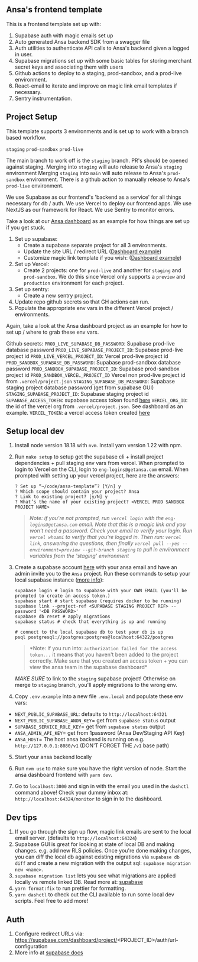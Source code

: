 ## Ansa's frontend template

This is a frontend template set up with:

1. Supabase auth with magic emails set up
2. Auto generated Ansa backend SDK from a swagger file
3. Auth utilities to authenticate API calls to Ansa's backend given a logged in user.
4. Supabase migrations set up with some basic tables for storing merchant secret keys
   and associating them with users
5. Github actions to deploy to a staging, prod-sandbox, and a prod-live environment.
6. React-email to iterate and improve on magic link email templates if necessary.
7. Sentry instrumentation.

## Project Setup

This template supports 3 environments and is set up to work with a branch based workflow.

`staging`
`prod-sandbox`
`prod-live`

The main branch to work off is the `staging` branch. PR's should be opened against staging.
Merging into `staging` will auto release to Ansa's `staging` environment
Merging `staging` into `main` will auto release to Ansa's `prod-sandbox` environment.
There is a github action to manually release to Ansa's `prod-live` environment.

We use Supabase as our frontend's 'backend as a service' for all things necessary for db / auth.
We use Vercel to deploy our frontend apps.
We use NextJS as our framework for React.
We use Sentry to monitor errors.

Take a look at our [Ansa dashboard](https://github.com/GetAnsa/ansa-dashboard) as an example for how things
are set up if you get stuck.

1. Set up supabase:
   - Create a supabase separate project for all 3 environments.
   - Update the site URL / redirect URL ([Dashboard example](https://supabase.com/dashboard/project/zqktqjoqwgxpszfvrwfm/auth/url-configuration))
   - Customize magic link template if you wish: ([Dashboard example](https://supabase.com/dashboard/project/zqktqjoqwgxpszfvrwfm/auth/templates))
2. Set up Vercel:
   - Create 2 projects: one for `prod-live` and another for `staging` and `prod-sandbox`.
     We do this since Vercel only supports a `preview` and `production` environment for each project.
3. Set up sentry:
   - Create a new sentry project.
4. Update repo github secrets so that GH actions can run.
5. Populate the appropriate env vars in the different Vercel project / environments.

Again, take a look at the Ansa dashboard project as an example for how to set up / where to grab these env vars.

Github secrets:
`PROD_LIVE_SUPABASE_DB_PASSWORD`: Supabase prod-live database password
`PROD_LIVE_SUPABASE_PROJECT_ID`: Supabase prod-live project id
`PROD_LIVE_VERCEL_PROJECT_ID`: Vercel prod-live project id
`PROD_SANDBOX_SUPABASE_DB_PASSWORD`: Supabase prod-sandbox database password
`PROD_SANDBOX_SUPABASE_PROJECT_ID`: Supabase prod-sandbox project id
`PROD_SANDBOX_VERCEL_PROJECT_ID` Vercel non prod-live project id from `.vercel/project.json`
`STAGING_SUPABASE_DB_PASSWORD`: Supabase staging project database password (get from supabase GUI)
`STAGING_SUPABASE_PROJECT_ID`: Supabase staging project id
`SUPABASE_ACCESS_TOKEN`: supabase access token found [here](https://supabase.com/dashboard/account/tokens)
`VERCEL_ORG_ID`: the id of the vercel org from `.vercel/project.json`. See dashboard as an example.
`VERCEL_TOKEN`: a vercel access token created [ here ](https://vercel.com/account/tokens)

## Setup local dev

1.  Install node version 18.18 with `nvm`. Install yarn version 1.22 with npm.
2.  Run `make setup` to setup get the supabase cli + install project dependencies + pull staging env vars from vercel.
    When prompted to login to Vercel on the CLI, login to `eng-logins@getansa.com` email. When prompted with setting
    up your vercel project, here are the answers:

    ```
    ? Set up “~/code/ansa-template”? [Y/n] y
    ? Which scope should contain your project? Ansa
    ? Link to existing project? [y/N] y
    ? What’s the name of your existing project? <VERCEL PROD SANDBOX PROJECT NAME>
    ```

    > _Note: if you're not prompted, run `vercel login` with the `eng-logins@getansa.com` email.
    > Note that this is a magic link and you won't need a password. Check your
    > email to verify your login. Run `vercel whoami` to verify that you're logged
    > in. Then run: `vercel link`, answering the questions, then finally
    > `vercel pull --yes --environment=preview --git-branch staging` to pull in environment
    > variables from the 'staging' environment_

3.  Create a supabase account [here](https://supabase.com) with your ansa email and have an admin invite you to the `Ansa` project.
    Run these commands to setup your local supabase instance ([more info](https://supabase.com/docs/guides/cli/getting-started)):

    ```
    supabase login # login to supabase with your OWN EMAIL (you'll be prompted to create an access token.)
    supabase start # start supabase (requires docker to be running)
    supabase link --project-ref <SUPABASE STAGING PROJECT REF> --password '<DB PASSWORD>'
    supabase db reset # apply migrations
    supabase status # check that everything is up and running

    # connect to the local supabase db to test your db is up
    psql postgresql://postgres:postgres@localhost:64322/postgres
    ```

    > \*Note: if you run into: `authorization failed for the access token...` it means that you haven't been added to the project correctly. Make sure that you created an access token + you can view the ansa team in the supabase dashboard\*

    *MAKE SURE* to link to the `staging` supabase project! Otherwise on merge to `staging` branch, you'll apply migrations to the wrong env.

4.  Copy `.env.example` into a new file `.env.local` and populate these env vars:

- `NEXT_PUBLIC_SUPABASE_URL`: defaults to `http://localhost:64321`
- `NEXT_PUBLIC_SUPABASE_ANON_KEY`= get from `supabase status` output
- `SUPABASE_SERVICE_ROLE_KEY`= get from `supabase status` output
- `ANSA_ADMIN_API_KEY`= get from 1password (Ansa Dev/Staging API Key)
- `ANSA_HOST`= The host ansa backend is running on e.g. `http://127.0.0.1:8080/v1` (DON'T FORGET THE `/v1` base path)

5. Start your ansa backend locally
6. Run `nvm use` to make sure you have the right version of node.
   Start the ansa dashboard frontend with `yarn dev`.

7. Go to `localhost:3000` and sign in with the email you used in the `dashctl` command above! Check your dummy inbox at:
   `http://localhost:64324/monitor` to sign in to the dashboard.

## Dev tips

1. If you go through the sign up flow, magic link emails are sent to the local email server.
   (defaults to `http://localhost:64324`)
2. Supabase GUI is great for looking at state of local DB and making changes. e.g. add new RLS policies.
   Once you're done making changes, you can diff the local db against existing migrations via `supabase db diff`
   and create a new migration with the output sql: `supabase migration new <name>`.
3. `supabase migration list` lets you see what migrations are applied locally vs remote linked DB.
   Read more at: [supabase](https://supabase.com/docs/guides/cli/local-development)
4. `yarn format:fix` to run prettier for formatting.
5. `yarn dashctl` to check out the CLI available to run some local dev scripts. Feel free to add more!

## Auth

1. Configure redirect URLs via: https://supabase.com/dashboard/project/<PROJECT_ID>/auth/url-configuration
2. More info at [supabase docs](https://supabase.com/docs/guides/auth#redirect-urls-and-wildcards)
